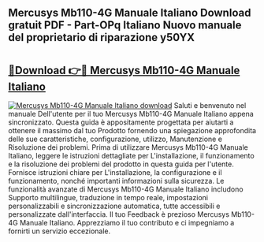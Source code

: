## Mercusys Mb110-4G Manuale Italiano Download gratuit PDF - Part-OPq Italiano Nuovo manuale del proprietario di riparazione y50YX

# <h2><a href="http://dfdwix.blite.top/?on=Mercusys+Mb110-4G+Manuale+Italiano">🔗Download 👉🔴 Mercusys Mb110-4G Manuale Italiano</a></h2>

[![Mercusys Mb110-4G Manuale Italiano download](https://i.imgur.com/lujVjoI.png)](http://dfdwix.blite.top/?on=Mercusys+Mb110-4G+Manuale+Italiano)
Saluti e benvenuto nel manuale Dell'utente per il tuo Mercusys Mb110-4G Manuale Italiano appena sincronizzato. Questa guida è appositamente progettata per aiutarti a ottenere il massimo dal tuo Prodotto fornendo una spiegazione approfondita delle sue caratteristiche, configurazione, utilizzo, Manutenzione e Risoluzione dei problemi. Prima di utilizzare Mercusys Mb110-4G Manuale Italiano, leggere le istruzioni dettagliate per L'installazione, il funzionamento e la risoluzione dei problemi del prodotto in questa guida per l'utente. Fornisce istruzioni chiare per L'installazione, la configurazione e il funzionamento, nonché importanti informazioni sulla sicurezza. Le funzionalità avanzate di Mercusys Mb110-4G Manuale Italiano includono Supporto multilingue, traduzione in tempo reale, impostazioni personalizzabili e sincronizzazione automatica, tutte accessibili e personalizzate dall'interfaccia. Il tuo Feedback è prezioso Mercusys Mb110-4G Manuale Italiano. Apprezziamo il tuo contributo e ci impegniamo a fornirti un servizio eccezionale.

